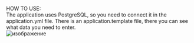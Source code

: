 HOW TO USE:\
The application uses PostgreSQL, so you need to connect it in the application.yml file.
There is an application.template file, there you can see what data you need to enter.\
![изображение](https://github.com/Denis89x/Task-tracker/assets/103733918/b31d6d7d-29b3-42df-aea8-e580ff0e421c)


